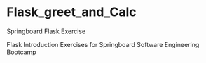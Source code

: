 # Flask_greet_and_Calc
Springboard Flask Exercise

Flask Introduction Exercises for Springboard Software Engineering Bootcamp
